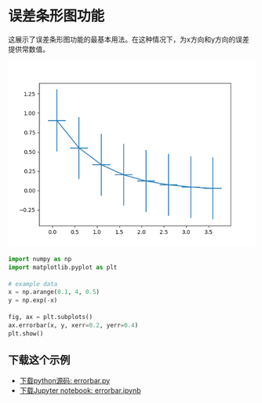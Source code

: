# 误差条形图功能

这展示了误差条形图功能的最基本用法。在这种情况下，为x方向和y方向的误差提供常数值。

![误差条形图示例](/static/images/gallery/sphx_glr_errorbar_001.png)

```python
import numpy as np
import matplotlib.pyplot as plt

# example data
x = np.arange(0.1, 4, 0.5)
y = np.exp(-x)

fig, ax = plt.subplots()
ax.errorbar(x, y, xerr=0.2, yerr=0.4)
plt.show()
```

## 下载这个示例
            
- [下载python源码: errorbar.py](https://matplotlib.org/_downloads/errorbar.py)
- [下载Jupyter notebook: errorbar.ipynb](https://matplotlib.org/_downloads/errorbar.ipynb)